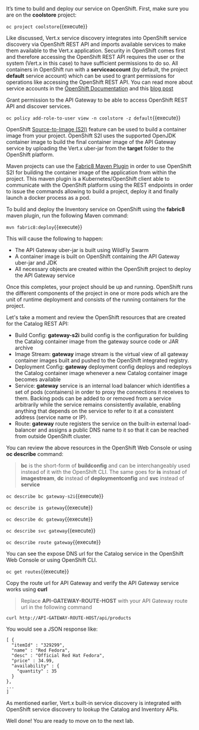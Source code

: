 It’s time to build and deploy our service on OpenShift. First, make sure you are on the **coolstore** project:

`oc project coolstore`{{execute}}

Like discussed, Vert.x service discovery integrates into OpenShift service discovery via OpenShift 
REST API and imports available services to make them available to the Vert.x application. Security 
in OpenShift comes first and therefore accessing the OpenShift REST API requires the user or the 
system (Vert.x in this case) to have sufficient permissions to do so. All containers in 
OpenShift run with a **serviceaccount** (by default, the project **default** service account) which can 
be used to grant permissions for operations like accessing the OpenShift REST API. You can read 
more about service accounts in the [OpenShift Documentation](https://docs.openshift.com/container-platform/3.6/dev_guide/service_accounts.html) and this 
[blog post](https://blog.openshift.com/understanding-service-accounts-sccs/#_service_accounts)

Grant permission to the API Gateway to be able to access OpenShift REST API and discover services.

`oc policy add-role-to-user view -n coolstore -z default`{{execute}}

OpenShift [Source-to-Image (S2I)](https://docs.openshift.com/container-platform/3.6/architecture/core_concepts/builds_and_image_streams.html#source-build) 
feature can be used to build a container image from your project. OpenShift 
S2I uses the supported OpenJDK container image to build the final container 
image of the API Gateway service by uploading the Vert.x uber-jar from 
the **target** folder to the OpenShift platform. 

Maven projects can use the [Fabric8 Maven Plugin](https://maven.fabric8.io) in order to use OpenShift S2I for building 
the container image of the application from within the project. This maven plugin is a Kubernetes/OpenShift client 
able to communicate with the OpenShift platform using the REST endpoints in order to issue the commands 
allowing to build a project, deploy it and finally launch a docker process as a pod.

To build and deploy the Inventory service on OpenShift using the **fabric8** maven plugin, run the following Maven command:

`mvn fabric8:deploy`{{execute}}

This will cause the following to happen:

* The API Gateway uber-jar is built using WildFly Swarm
* A container image is built on OpenShift containing the API Gateway uber-jar and JDK
* All necessary objects are created within the OpenShift project to deploy the API Gateway service

Once this completes, your project should be up and running. OpenShift runs the different components of 
the project in one or more pods which are the unit of runtime deployment and consists of the running 
containers for the project. 

Let's take a moment and review the OpenShift resources that are created for the Catalog REST API:

* Build Config: **gateway-s2i** build config is the configuration for building the Catalog 
container image from the gateway source code or JAR archive
* Image Stream: **gateway** image stream is the virtual view of all gateway container 
images built and pushed to the OpenShift integrated registry.
* Deployment Config: **gateway** deployment config deploys and redeploys the Catalog container 
image whenever a new Catalog container image becomes available
* Service: **gateway** service is an internal load balancer which identifies a set of 
pods (containers) in order to proxy the connections it receives to them. Backing pods can be 
added to or removed from a service arbitrarily while the service remains consistently available, 
enabling anything that depends on the service to refer to it at a consistent address (service name 
or IP).
* Route\: **gateway** route registers the service on the built-in external load-balancer 
and assigns a public DNS name to it so that it can be reached from outside OpenShift cluster.

You can review the above resources in the OpenShift Web Console or using **oc describe** command:

> **bc** is the short-form of **buildconfig** and can be interchangeably used instead of it with the
> OpenShift CLI. The same goes for **is** instead of **imagestream**, **dc** instead of **deploymentconfig**
> and **svc** instead of **service**

`oc describe bc gateway-s2i`{{execute}}

`oc describe is gateway`{{execute}}

`oc describe dc gateway`{{execute}}

`oc describe svc gateway`{{execute}}

`oc describe route gateway`{{execute}}

You can see the expose DNS url for the Catalog service in the OpenShift Web Console or using 
OpenShift CLI.

`oc get routes`{{execute}}

Copy the route url for API Gateway and verify the API Gateway service works using **curl**

> Replace **API-GATEWAY-ROUTE-HOST** with your API Gateway route url in the following command

`curl http://API-GATEWAY-ROUTE-HOST/api/products`

You would see a JSON response like:

```
[ {
  "itemId" : "329299",
  "name" : "Red Fedora",
  "desc" : "Official Red Hat Fedora",
  "price" : 34.99,
  "availability" : {
    "quantity" : 35
  }
},
...
]
```

As mentioned earlier, Vert.x built-in service discovery is integrated with OpenShift service 
discovery to lookup the Catalog and Inventory APIs.

Well done! You are ready to move on to the next lab.